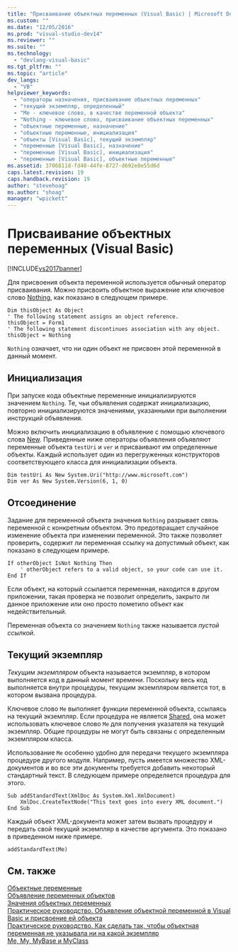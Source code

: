 ```yaml
---
title: "Присваивание объектных переменных (Visual Basic) | Microsoft Docs"
ms.custom: ""
ms.date: "12/05/2016"
ms.prod: "visual-studio-dev14"
ms.reviewer: ""
ms.suite: ""
ms.technology: 
  - "devlang-visual-basic"
ms.tgt_pltfrm: ""
ms.topic: "article"
dev_langs: 
  - "VB"
helpviewer_keywords: 
  - "операторы назначения, присваивание объектных переменных"
  - "текущий экземпляр, определенный"
  - "Me - ключевое слово, в качестве переменной объекта"
  - "Nothing - ключевое слово, присваивание объектных переменных"
  - "объектные переменные, назначение"
  - "объектные переменные, инициализация"
  - "объекты [Visual Basic], текущий экземпляр"
  - "переменные [Visual Basic], назначение"
  - "переменные [Visual Basic], инициализация"
  - "переменные [Visual Basic], объектные переменные"
ms.assetid: 3706811d-fd40-44fe-8727-d692e8e55d6d
caps.latest.revision: 19
caps.handback.revision: 19
author: "stevehoag"
ms.author: "shoag"
manager: "wpickett"
---
```

# Присваивание объектных переменных (Visual Basic)
[!INCLUDE[vs2017banner](../../../../csharp/includes/vs2017banner.md)]

Для присвоения объекта переменной используется обычный оператор присваивания.  Можно присвоить объектное выражение или ключевое слово [Nothing](../../../../visual-basic/language-reference/nothing.md), как показано в следующем примере.  
  
```  
Dim thisObject As Object  
' The following statement assigns an object reference.  
thisObject = Form1  
' The following statement discontinues association with any object.  
thisObject = Nothing  
```  
  
 `Nothing` означает, что ни один объект не присвоен этой переменной в данный момент.  
  
## Инициализация  
 При запуске кода объектные переменные инициализируются значением `Nothing`.  Те, чьи объявления содержат инициализацию, повторно инициализируются значениями, указанными при выполнении инструкций объявления.  
  
 Можно включить инициализацию в объявление с помощью ключевого слова [New](../../../../visual-basic/language-reference/operators/new-operator.md).  Приведенные ниже операторы объявления объявляют переменные объекта `testUri` и `ver` и присваивают им определенные объекты.  Каждый использует один из перегруженных конструкторов соответствующего класса для инициализации объекта.  
  
```  
Dim testUri As New System.Uri("http://www.microsoft.com")  
Dim ver As New System.Version(6, 1, 0)  
```  
  
## Отсоединение  
 Задание для переменной объекта значения `Nothing` разрывает связь переменной с конкретным объектом.  Это предотвращает случайное изменение объекта при изменении переменной.  Это также позволяет проверить, содержит ли переменная ссылку на допустимый объект, как показано в следующем примере.  
  
```  
If otherObject IsNot Nothing Then  
    ' otherObject refers to a valid object, so your code can use it.  
End If  
```  
  
 Если объект, на который ссылается переменная, находится в другом приложении, такая проверка не позволит определить, закрыто ли данное приложение или оно просто пометило объект как недействительный.  
  
 Переменная объекта со значением `Nothing` также называется *пустой ссылкой*.  
  
## Текущий экземпляр  
 *Текущим экземпляром* объекта называется экземпляр, в котором выполняется код в данный момент времени.  Поскольку весь код выполняется внутри процедуры, текущим экземпляром является тот, в котором вызвана процедура.  
  
 Ключевое слово `Me` выполняет функции переменной объекта, ссылаясь на текущий экземпляр.  Если процедура не является [Shared](../../../../visual-basic/language-reference/modifiers/shared.md), она может использовать ключевое слово `Me` для получения указателя на текущий экземпляр.  Общие процедуры не могут быть связаны с определенным экземпляром класса.  
  
 Использование `Me` особенно удобно для передачи текущего экземпляра процедуре другого модуля.  Например, пусть имеется множество XML\-документов и во все эти документы требуется добавить некоторый стандартный текст.  В следующем примере определяется процедура для этого.  
  
```  
Sub addStandardText(XmlDoc As System.Xml.XmlDocument)  
    XmlDoc.CreateTextNode("This text goes into every XML document.")  
End Sub  
```  
  
 Каждый объект XML\-документа может затем вызвать процедуру и передать свой текущий экземпляр в качестве аргумента.  Это показано в приведенном ниже примере.  
  
```  
addStandardText(Me)  
```  
  
## См. также  
 [Объектные переменные](../../../../visual-basic/programming-guide/language-features/variables/object-variables.md)   
 [Объявление переменных объектов](../../../../visual-basic/programming-guide/language-features/variables/object-variable-declaration.md)   
 [Значения объектных переменных](../../../../visual-basic/programming-guide/language-features/variables/object-variable-values.md)   
 [Практическое руководство. Объявление объектной переменной в Visual Basic и присвоение ей объекта](../../../../visual-basic/programming-guide/language-features/variables/how-to-declare-an-object-variable-and-assign-an-object-to-it.md)   
 [Практическое руководство. Как сделать так, чтобы объектная переменная не указывала ни на какой экземпляр](../../../../visual-basic/programming-guide/language-features/variables/how-to-make-an-object-variable-not-refer-to-any-instance.md)   
 [Me, My, MyBase и MyClass](../../../../visual-basic/programming-guide/program-structure/me-my-mybase-and-myclass.md)